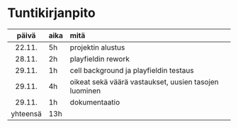 # Tuntikirjanpito

| päivä | aika | mitä |
| :----:|:-----| :-----|
| 22.11. | 5h    | projektin alustus |
| 28.11. | 2h    | playfieldin rework |
| 29.11. | 1h    | cell background ja playfieldin testaus |
| 29.11. | 4h    | oikeat sekä väärä vastaukset, uusien tasojen luominen |
| 29.11. | 1h    | dokumentaatio |
| yhteensä | 13h    |  |
